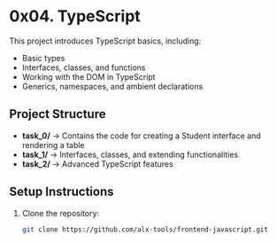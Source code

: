 # 0x04. TypeScript

This project introduces TypeScript basics, including:

- Basic types
- Interfaces, classes, and functions
- Working with the DOM in TypeScript
- Generics, namespaces, and ambient declarations

## Project Structure
- **task_0/** → Contains the code for creating a Student interface and rendering a table
- **task_1/** → Interfaces, classes, and extending functionalities
- **task_2/** → Advanced TypeScript features

## Setup Instructions
1. Clone the repository:
   ```bash
   git clone https://github.com/alx-tools/frontend-javascript.git